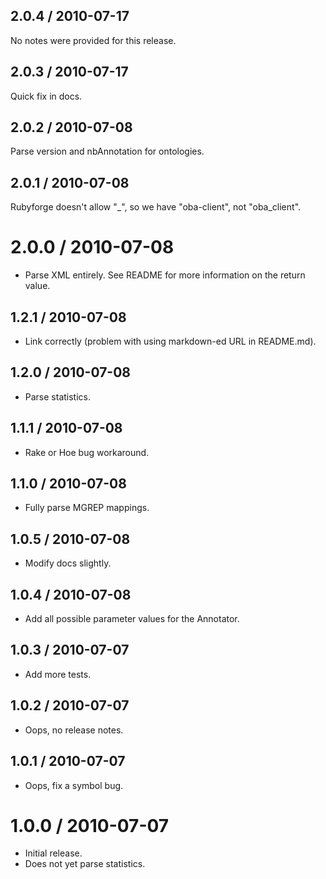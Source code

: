## 2.0.4 / 2010-07-17
No notes were provided for this release.

## 2.0.3 / 2010-07-17
Quick fix in docs.

## 2.0.2 / 2010-07-08
Parse version and nbAnnotation for ontologies.

## 2.0.1 / 2010-07-08

Rubyforge doesn't allow "_", so we have "oba-client", not "oba_client".

# 2.0.0 / 2010-07-08

* Parse XML entirely. See README for more information on the return value.

## 1.2.1 / 2010-07-08

* Link correctly (problem with using markdown-ed URL in README.md).

## 1.2.0 / 2010-07-08

* Parse statistics.

## 1.1.1 / 2010-07-08

* Rake or Hoe bug workaround.

## 1.1.0 / 2010-07-08

* Fully parse MGREP mappings.

## 1.0.5 / 2010-07-08

* Modify docs slightly.

## 1.0.4 / 2010-07-08

* Add all possible parameter values for the Annotator.

## 1.0.3 / 2010-07-07

* Add more tests.

## 1.0.2 / 2010-07-07

* Oops, no release notes.

## 1.0.1 / 2010-07-07

* Oops, fix a symbol bug.

# 1.0.0 / 2010-07-07

* Initial release.
* Does not yet parse statistics.
